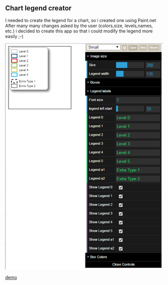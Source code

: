 ## Chart legend creator

I needed to create the legend for a chart, so i created one using Paint.net
After many many changes asked by the user (colors,size, levels,names, etc.) i decided to create this app so that i could modify the legend more easily ;-)

  ![screenshot](https://github.com/fkossyvas/Chart-legend-creator/blob/master/screenshot.png)
   
  [demo](https://fkossyvas.github.io/Chart-legend-creator/)
